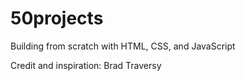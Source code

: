 # 50projects
Building from scratch with HTML, CSS, and JavaScript

Credit and inspiration: Brad Traversy
